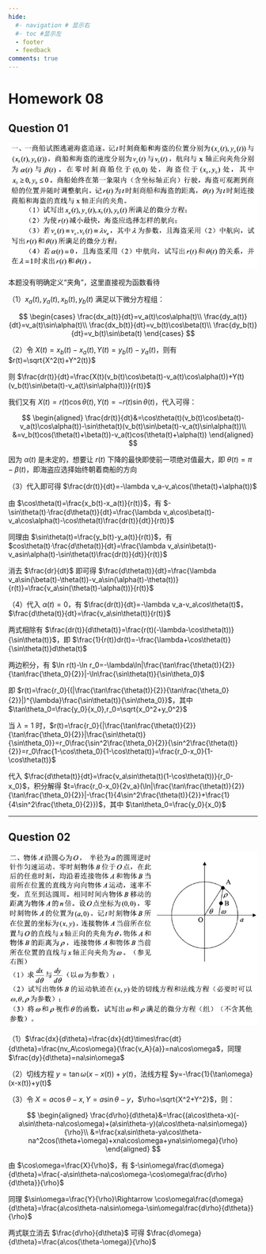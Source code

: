 ```yaml
---
hide:
  #- navigation # 显示右
  #- toc #显示左
  - footer
  - feedback
comments: true
--- 
```


# Homework 08

## Question 01

![](../../../assets/Pasted%20image%2020241212172110.png)

本题没有明确定义“夹角”，这里直接视为函数看待

（1）$x_a(t),y_a(t),x_b(t),y_b(t)$ 满足以下微分方程组：

$$
\begin{cases}
\frac{dx_a(t)}{dt}=v_a(t)\cos\alpha(t)\\
\frac{dy_a(t)}{dt}=v_a(t)\sin\alpha(t)\\
\frac{dx_b(t)}{dt}=v_b(t)\cos\beta(t)\\
\frac{dy_b(t)}{dt}=v_b(t)\sin\beta(t)
\end{cases}
$$

（2）令 $X(t)=x_b(t)-x_a(t), Y(t)=y_b(t)-y_a(t)$，则有 $r(t)=\sqrt{X^2(t)+Y^2(t)}$

则 $\frac{dr(t)}{dt}=\frac{X(t)(v_b(t)\cos\beta(t)-v_a(t)\cos\alpha(t))+Y(t)(v_b(t)\sin\beta(t)-v_a(t)\sin\alpha(t))}{r(t)}$

我们又有 $X(t)=r(t)\cos\theta(t),Y(t)=-r(t)\sin\theta(t)$，代入可得：

$$
\begin{aligned}
\frac{dr(t)}{dt}&=\cos\theta(t)(v_b(t)\cos\beta(t)-v_a(t)\cos\alpha(t))-\sin\theta(t)(v_b(t)\sin\beta(t)-v_a(t)\sin\alpha(t))\\
&=v_b(t)cos(\theta(t)+\beta(t))-v_a(t)cos(\theta(t)+\alpha(t))
\end{aligned}
$$

因为 $\alpha(t)$ 是未定的，想要让 $r(t)$ 下降的最快即使前一项绝对值最大，即 $\theta(t)=\pi-\beta(t)$，即海盗应选择始终朝着商船的方向

（3）代入即可得 $\frac{dr(t)}{dt}=-\lambda v_a-v_a\cos(\theta(t)+\alpha(t))$

由 $\cos\theta(t)=\frac{x_b(t)-x_a(t)}{r(t)}$，有 $-\sin\theta(t)·\frac{d\theta(t)}{dt}=\frac{\lambda v_a\cos\beta(t)-v_a\cos\alpha(t)-\cos\theta(t)\frac{dr(t)}{dt}}{r(t)}$

同理由 $\sin\theta(t)=\frac{y_b(t)-y_a(t)}{r(t)}$，有 $cos\theta(t)·\frac{d\theta(t)}{dt}=\frac{\lambda v_a\sin\beta(t)-v_asin\alpha(t)-\sin\theta(t)\frac{dr(t)}{dt}}{r(t)}$

消去 $\frac{dr}{dt}$ 即可得 $\frac{d\theta(t)}{dt}=\frac{\lambda v_a\sin(\beta(t)-\theta(t))-v_a\sin(\alpha(t)-\theta(t))}{r(t)}=\frac{v_a\sin(\theta(t)-\alpha(t))}{r(t)}$

（4）代入 $\alpha(t)=0$，有 $\frac{dr(t)}{dt}=-\lambda v_a-v_a\cos\theta(t)$，$\frac{d\theta(t)}{dt}=\frac{v_a\sin\theta(t)}{r(t)}$

两式相除有 $\frac{dr(t)}{d\theta(t)}=\frac{r(t)(-\lambda-\cos\theta(t))}{\sin\theta(t)}$，即 $\frac{1}{r(t)}dr(t)=-\frac{\lambda+\cos\theta(t)}{\sin\theta(t)}d\theta(t)$

两边积分，有 $\ln r(t)-\ln r_0=-\lambda\ln|\frac{\tan\frac{\theta(t)}{2}}{\tan\frac{\theta_0}{2}}|-\ln\frac{\sin\theta(t)}{\sin\theta_0}$

即 $r(t)=\frac{r_0}{(|\frac{\tan\frac{\theta(t)}{2}}{\tan\frac{\theta_0}{2}}|)^{\lambda}\frac{\sin\theta(t)}{\sin\theta_0}}$，其中 $\tan\theta_0=\frac{y_0}{x_0},r_0=\sqrt{x_0^2+y_0^2}$

当 $\lambda=1$ 时，$r(t)=\frac{r_0}{|\frac{\tan\frac{\theta(t)}{2}}{\tan\frac{\theta_0}{2}}|\frac{\sin\theta(t)}{\sin\theta_0}}=r_0\frac{\sin^2\frac{\theta_0}{2}}{\sin^2\frac{\theta(t)}{2}}=r_0\frac{1-\cos\theta_0}{1-\cos\theta(t)}=\frac{r_0-x_0}{1-\cos\theta(t)}$

代入 $\frac{d\theta(t)}{dt}=\frac{v_a\sin\theta(t)(1-\cos\theta(t))}{r_0-x_0}$，积分解得 $t=\frac{r_0-x_0}{2v_a}(\ln|\frac{\tan\frac{\theta(t)}{2}}{\tan\frac{\theta_0}{2}}|-\frac{1}{4\sin^2\frac{\theta(t)}{2}}+\frac{1}{4\sin^2\frac{\theta_0}{2}})$，其中 $\tan\theta_0=\frac{y_0}{x_0}$
***
## Question 02

![](../../../assets/Pasted%20image%2020241212172141.png)

（1）$\frac{dx}{d\theta}=\frac{dx}{dt}\times\frac{dt}{d\theta}=\frac{nv_A\cos\omega}{\frac{v_A}{a}}=na\cos\omega$，同理 $\frac{dy}{d\theta}=na\sin\omega$

（2）切线方程 $y=\tan\omega(x-x(t))+y(t)$，法线方程 $y=-\frac{1}{\tan\omega}(x-x(t))+y(t)$

（3）令 $X=a\cos\theta-x,Y=a\sin\theta-y$，$\rho=\sqrt{X^2+Y^2}$，则：

$$
\begin{aligned}
\frac{d\rho}{d\theta}&=\frac{(a\cos\theta-x)(-a\sin\theta-na\cos\omega)+(a\sin\theta-y)(a\cos\theta-na\sin\omega)}{\rho}\\
&=\frac{xa\sin\theta-ya\cos\theta-na^2cos(\theta+\omega)+xna\cos\omega+yna\sin\omega}{\rho}
\end{aligned}
$$

由 $\cos\omega=\frac{X}{\rho}$，有 $-\sin\omega\frac{d\omega}{d\theta}=\frac{-a\sin\theta-na\cos\omega-\cos\omega\frac{d\rho}{d\theta}}{\rho}$

同理 $\sin\omega=\frac{Y}{\rho}\Rightarrow \cos\omega\frac{d\omega}{d\theta}=\frac{a\cos\theta-na\sin\omega-\sin\omega\frac{d\rho}{d\theta}}{\rho}$

两式联立消去 $\frac{d\rho}{d\theta}$ 可得 $\frac{d\omega}{d\theta}=\frac{a\cos(\theta-\omega)}{\rho}$


